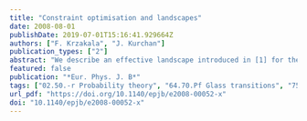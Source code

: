 ```yaml
---
title: "Constraint optimisation and landscapes"
date: 2008-08-01
publishDate: 2019-07-01T15:16:41.929664Z
authors: ["F. Krzakala", "J. Kurchan"]
publication_types: ["2"]
abstract: "We describe an effective landscape introduced in [1] for the analysis of Constraint Satisfaction problems, such as Sphere Packing, K-SAT and Graph Coloring. This geometric construction reexpresses such problems in the more familiar terms of optimisation in rugged energy landscapes. In particular, it allows one to understand the puzzling fact that unsophisticated programs are successful well beyond what was considered to be the `hard’ transition, and suggests an algorithm defining a new, higher, easy-hard frontier."
featured: false
publication: "*Eur. Phys. J. B*"
tags: ["02.50.-r Probability theory", "64.70.Pf Glass transitions", "75.10.Nr Spin-glass and other random models", "81.05.Rm Porous materials; granular materials", "and statistics", "stochastic processes"]
url_pdf: "https://doi.org/10.1140/epjb/e2008-00052-x"
doi: "10.1140/epjb/e2008-00052-x"
---
```


